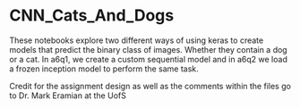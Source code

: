 # CNN_Cats_And_Dogs
These notebooks explore two different ways of using keras to create models that predict the binary class of images. Whether they contain a dog or a cat. 
In a6q1, we create a custom sequential model and in a6q2 we load a frozen inception model to perform the same task.

Credit for the assignment design as well as the comments within the files go to Dr. Mark Eramian at the UofS
